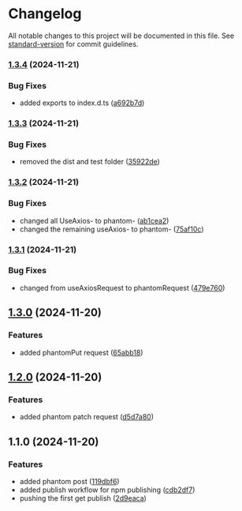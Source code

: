 # Changelog

All notable changes to this project will be documented in this file. See [standard-version](https://github.com/conventional-changelog/standard-version) for commit guidelines.

### [1.3.4](https://github.com/dev-phantom/phantom-request/compare/v1.3.3...v1.3.4) (2024-11-21)


### Bug Fixes

* added exports to index.d.ts ([a692b7d](https://github.com/dev-phantom/phantom-request/commit/a692b7dd8613e91ca76f763a83af60a31407f134))

### [1.3.3](https://github.com/dev-phantom/phantom-request/compare/v1.3.2...v1.3.3) (2024-11-21)


### Bug Fixes

* removed the dist and test folder ([35922de](https://github.com/dev-phantom/phantom-request/commit/35922de52fe5f5776f14d6f1f9c3f325418b522c))

### [1.3.2](https://github.com/dev-phantom/phantom-request/compare/v1.3.1...v1.3.2) (2024-11-21)


### Bug Fixes

* changed all UseAxios- to phantom- ([ab1cea2](https://github.com/dev-phantom/phantom-request/commit/ab1cea2110d740e7c818aa38dae9f42852f893b5))
* changed the remaining useAxios- to phantom- ([75af10c](https://github.com/dev-phantom/phantom-request/commit/75af10c5422e03f4447a896cd1b91a41074cf222))

### [1.3.1](https://github.com/dev-phantom/phantom-request/compare/v1.3.0...v1.3.1) (2024-11-21)


### Bug Fixes

* changed from useAxiosRequest to phantomRequest ([479e760](https://github.com/dev-phantom/phantom-request/commit/479e760848e64d943aa08fc005a06f863fb0ba51))

## [1.3.0](https://github.com/dev-phantom/phantom-request/compare/v1.2.0...v1.3.0) (2024-11-20)


### Features

* added phantomPut request ([65abb18](https://github.com/dev-phantom/phantom-request/commit/65abb186f0e8e727b5e67723f1207bb0465f6c51))

## [1.2.0](https://github.com/dev-phantom/phantom-request/compare/v1.1.0...v1.2.0) (2024-11-20)


### Features

* added phantom patch request ([d5d7a80](https://github.com/dev-phantom/phantom-request/commit/d5d7a803a585a113d2e02807a38e048a35713dbe))

## 1.1.0 (2024-11-20)


### Features

* added phantom post ([119dbf6](https://github.com/dev-phantom/phantom-request/commit/119dbf600b1c6d95054f621fd4428c5f5b5254ae))
* added publish workflow for npm publishing ([cdb2df7](https://github.com/dev-phantom/phantom-request/commit/cdb2df79e8dce96d36aa7fcbfeec4804bdac0c5a))
* pushing the first get publish ([2d9eaca](https://github.com/dev-phantom/phantom-request/commit/2d9eacade4cadc1edda507063f4bccd2ca29658d))
